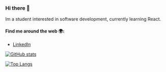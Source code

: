 ### Hi there 👋

Im a student interested in software development, currently learning React.

#### Find me around the web 🌍:
- [LinkedIn](https://www.linkedin.com/in/jonas-goldnik-4a32b326b/)

[![GitHub stats](https://github-readme-stats.vercel.app/api?username=GoldJns&theme=radical)](https://github.com/GoldJns/github-readme-stats)

[![Top Langs](https://github-readme-stats.vercel.app/api/top-langs/?username=GoldJns&theme=radical)](https://github.com/GoldJns/github-readme-stats)
